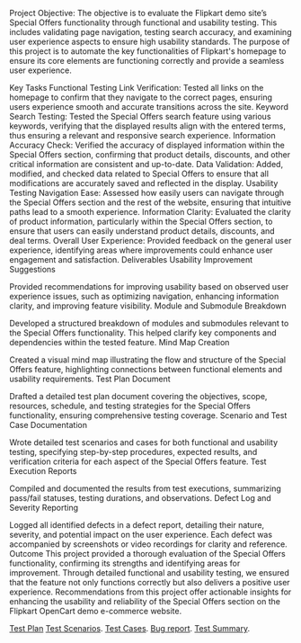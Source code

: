 
Project Objective:
The objective is to evaluate the Flipkart demo site’s Special Offers functionality through functional and usability testing. This includes validating page navigation, testing search accuracy, and examining user experience aspects to ensure high usability standards.
The purpose of this project is to automate the key functionalities of Flipkart's homepage to ensure its core elements are functioning correctly and provide a seamless user experience.

Key Tasks
Functional Testing
Link Verification: Tested all links on the homepage to confirm that they navigate to the correct pages, ensuring users experience smooth and accurate transitions across the site.
Keyword Search Testing: Tested the Special Offers search feature using various keywords, verifying that the displayed results align with the entered terms, thus ensuring a relevant and responsive search experience.
Information Accuracy Check: Verified the accuracy of displayed information within the Special Offers section, confirming that product details, discounts, and other critical information are consistent and up-to-date.
Data Validation: Added, modified, and checked data related to Special Offers to ensure that all modifications are accurately saved and reflected in the display.
Usability Testing
Navigation Ease: Assessed how easily users can navigate through the Special Offers section and the rest of the website, ensuring that intuitive paths lead to a smooth experience.
Information Clarity: Evaluated the clarity of product information, particularly within the Special Offers section, to ensure that users can easily understand product details, discounts, and deal terms.
Overall User Experience: Provided feedback on the general user experience, identifying areas where improvements could enhance user engagement and satisfaction.
Deliverables
Usability Improvement Suggestions

Provided recommendations for improving usability based on observed user experience issues, such as optimizing navigation, enhancing information clarity, and improving feature visibility.
Module and Submodule Breakdown

Developed a structured breakdown of modules and submodules relevant to the Special Offers functionality. This helped clarify key components and dependencies within the tested feature.
Mind Map Creation

Created a visual mind map illustrating the flow and structure of the Special Offers feature, highlighting connections between functional elements and usability requirements.
Test Plan Document

Drafted a detailed test plan document covering the objectives, scope, resources, schedule, and testing strategies for the Special Offers functionality, ensuring comprehensive testing coverage.
Scenario and Test Case Documentation

Wrote detailed test scenarios and cases for both functional and usability testing, specifying step-by-step procedures, expected results, and verification criteria for each aspect of the Special Offers feature.
Test Execution Reports

Compiled and documented the results from test executions, summarizing pass/fail statuses, testing durations, and observations.
Defect Log and Severity Reporting

Logged all identified defects in a defect report, detailing their nature, severity, and potential impact on the user experience. Each defect was accompanied by screenshots or video recordings for clarity and reference.
Outcome
This project provided a thorough evaluation of the Special Offers functionality, confirming its strengths and identifying areas for improvement. Through detailed functional and usability testing, we ensured that the feature not only functions correctly but also delivers a positive user experience. Recommendations from this project offer actionable insights for enhancing the usability and reliability of the Special Offers section on the Flipkart OpenCart demo e-commerce website.

[Test Plan](https://docs.google.com/document/d/1YwSeaf0nDxYXC8oQo8B63T0qPTISc-8G/edit?usp=sharing&ouid=117014204807726270149&rtpof=true&sd=true)
[Test Scenarios](https://docs.google.com/document/d/1t0VpFhFxupaVQtbRRyh5cgHMz6lYWD9v/edit?usp=drive_link&ouid=117014204807726270149&rtpof=true&sd=true).
[Test Cases](https://docs.google.com/document/d/1YwSeaf0nDxYXC8oQo8B63T0qPTISc-8G/edit?usp=sharing&ouid=117014204807726270149&rtpof=true&sd=true).
[Bug report](https://docs.google.com/document/d/1otU0osRdaz8QG_un9EJNQcBAxWkU-Ky-/edit?usp=drive_link&ouid=117014204807726270149&rtpof=true&sd=true).
[Test Summary](https://docs.google.com/document/d/1HwylrnCpvb5TAEt9_0L-9xQSJ0ubs88A/edit?usp=sharing&ouid=117014204807726270149&rtpof=true&sd=true).


